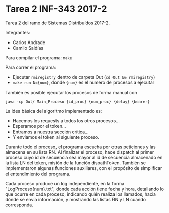# Tarea 2 INF-343 2017-2
Tarea 2 del ramo de Sistemas Distribuídos 2017-2.

Integrantes:
- Carlos Andrade
- Camilo Saldías

Para compilar el programa: `make`

Para correr el programa:
- Ejecutar `rmiregistry` dentro de carpeta Out (`cd Out && rmiregistry`)
- `make run N={num}`, donde `{num}` es el numero de procesos a ejecutar

También es posible ejecutar los procesos de forma manual con

`java -cp Out/ Main_Proceso {id_proc} {num_proc} {delay} {bearer}`

La idea básica del algoritmo implementado es:
- Hacemos los requests a todos los otros procesos...
- Esperamos por el token...
- Entramos a nuestra sección crítica...
- Y enviamos el token al siguiente proceso.

Durante todo el proceso, el programa escucha por otras peticiones y las almacena
en su lista RN. Al finalizar el proceso, hace dispatch al primer proceso cuyo id
de secuencia sea mayor al id de secuencia almacenado en la lista LN del token,
misión de la función dispathToken. También se implementaron algunas funciones
auxiliares, con el propósito de simplificar el entendimiento del programa.

Cada proceso produce un log independiente, en la forma "LogProceso{num}.txt",
donde cada acción tiene fecha y hora, detallando lo que ocurre en cada proceso,
indicando quién realiza los llamados, hacia dónde se envía información, y mostrando
las listas RN y LN cuando corresponda.
